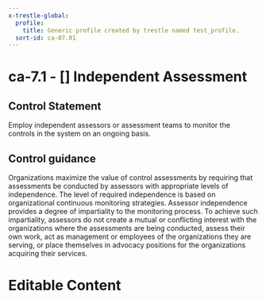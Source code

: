 ```yaml
---
x-trestle-global:
  profile:
    title: Generic profile created by trestle named test_profile.
  sort-id: ca-07.01
---
```


# ca-7.1 - \[\] Independent Assessment

## Control Statement

Employ independent assessors or assessment teams to monitor the controls in the system on an ongoing basis.

## Control guidance

Organizations maximize the value of control assessments by requiring that assessments be conducted by assessors with appropriate levels of independence. The level of required independence is based on organizational continuous monitoring strategies. Assessor independence provides a degree of impartiality to the monitoring process. To achieve such impartiality, assessors do not create a mutual or conflicting interest with the organizations where the assessments are being conducted, assess their own work, act as management or employees of the organizations they are serving, or place themselves in advocacy positions for the organizations acquiring their services.

# Editable Content

<!-- Make additions and edits below -->
<!-- The above represents the contents of the control as received by the profile, prior to additions. -->
<!-- If the profile makes additions to the control, they will appear below. -->
<!-- The above markdown may not be edited but you may edit the content below, and/or introduce new additions to be made by the profile. -->
<!-- If there is a yaml header at the top, parameter values may be edited. Use --set-parameters to incorporate the changes during assembly. -->
<!-- The content here will then replace what is in the profile for this control, after running profile-assemble. -->
<!-- The current profile has no added parts for this control, but you may add new ones here. -->
<!-- Each addition must have a heading either of the form ## Control my_addition_name -->
<!-- or ## Part a. (where the a. refers to one of the control statement labels.) -->
<!-- "## Control" parts are new parts added after the statement part. -->
<!-- "## Part" parts are new parts added into the top-level statement part with that label. -->
<!-- Subparts may be added with nested hash levels of the form ### My Subpart Name -->
<!-- underneath the parent ## Control or ## Part being added -->
<!-- See https://ibm.github.io/compliance-trestle/tutorials/ssp_profile_catalog_authoring/ssp_profile_catalog_authoring for guidance. -->
